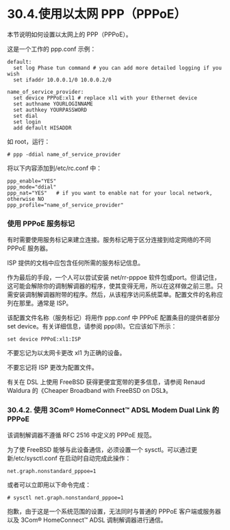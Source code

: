 # 30.4.使用以太网 PPP（PPPoE）

本节说明如何设置以太网上的 PPP（PPPoE）。

这是一个工作的 ppp.conf 示例：

```
default:
  set log Phase tun command # you can add more detailed logging if you wish
  set ifaddr 10.0.0.1/0 10.0.0.2/0

name_of_service_provider:
  set device PPPoE:xl1 # replace xl1 with your Ethernet device
  set authname YOURLOGINNAME
  set authkey YOURPASSWORD
  set dial
  set login
  add default HISADDR
```

 如 root，运行：

```
# ppp -ddial name_of_service_provider
```

将以下内容添加到/etc/rc.conf 中：

```
ppp_enable="YES"
ppp_mode="ddial"
ppp_nat="YES"	# if you want to enable nat for your local network, otherwise NO
ppp_profile="name_of_service_provider"
```

### 使用 PPPoE 服务标记

有时需要使用服务标记来建立连接。服务标记用于区分连接到给定网络的不同 PPPoE 服务器。

ISP 提供的文档中应包含任何所需的服务标记信息。

作为最后的手段，一个人可以尝试安装 net/rr-pppoe 软件包或port。但请记住，这可能会解除你的调制解调器的程序，使其变得无用，所以在这样做之前三思。只需安装调制解调器附带的程序。然后，从该程序访问系统菜单。配置文件的名称应列在那里。通常是 ISP。

该配置文件名称（服务标记）将用作 ppp.conf 中 PPPoE 配置条目的提供者部分 set device。有关详细信息，请参阅 ppp(8)。它应该如下所示：

```
set device PPPoE:xl1:ISP
```

不要忘记为以太网卡更改 xl1 为正确的设备。

不要忘记将 ISP 更改为配置文件。

有关在 DSL 上使用 FreeBSD 获得更便宜宽带的更多信息，请参阅 Renaud Waldura 的《Cheaper Broadband with FreeBSD on DSL》。

### 30.4.2. 使用 3Com® HomeConnect™ ADSL Modem Dual Link 的 PPPoE

该调制解调器不遵循 RFC 2516 中定义的 PPPoE 规范。

为了使 FreeBSD 能够与此设备通信，必须设置一个 sysctl。可以通过更新/etc/sysctl.conf 在启动时自动完成此操作：

```
net.graph.nonstandard_pppoe=1
```

或者可以立即用以下命令完成：

```
# sysctl net.graph.nonstandard_pppoe=1
```

抱歉，由于这是一个系统范围的设置，无法同时与普通的 PPPoE 客户端或服务器以及 3Com® HomeConnect™ ADSL 调制解调器进行通信。
